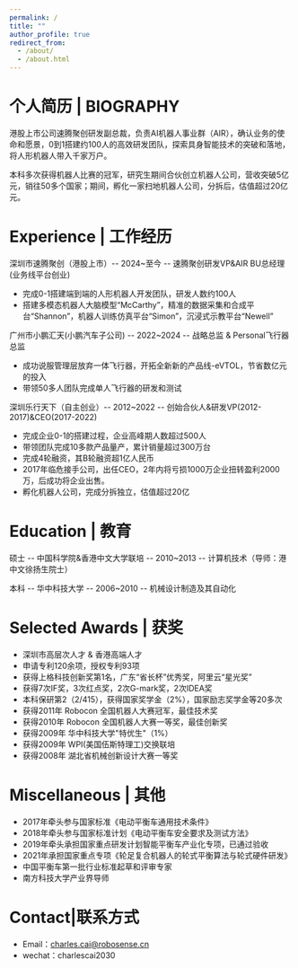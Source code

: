 ```yaml
---
permalink: /
title: ""
author_profile: true
redirect_from: 
  - /about/
  - /about.html
---
```


个人简历 | BIOGRAPHY
======
港股上市公司速腾聚创研发副总裁，负责AI机器人事业群（AIR），确认业务的使命和愿景，0到1搭建约100人的高效研发团队，探索具身智能技术的突破和落地，将人形机器人带入千家万户。

本科多次获得机器人比赛的冠军，研究生期间合伙创立机器人公司，营收突破5亿元，销往50多个国家；期间，孵化一家扫地机器人公司，分拆后，估值超过20亿元。

Experience | 工作经历
======
深圳市速腾聚创（港股上市）-- 2024~至今 -- 速腾聚创研发VP&AIR BU总经理(业务线平台创业)
- 完成0-1搭建端到端的人形机器人开发团队，研发人数约100人
- 搭建多模态机器人大脑模型“McCarthy”，精准的数据采集和合成平台“Shannon”，机器人训练仿真平台“Simon”，沉浸式示教平台“Newell”


广州市小鹏汇天(小鹏汽车子公司) -- 2022~2024 -- 战略总监 & Personal飞行器总监
- 成功说服管理层放弃一体飞行器，开拓全新新的产品线-eVTOL，节省数亿元的投入
- 带领50多人团队完成单人飞行器的研发和测试


深圳乐行天下（自主创业）-- 2012~2022 -- 创始合伙人&研发VP(2012-2017)&CEO(2017-2022)
- 完成企业0-1的搭建过程，企业高峰期人数超过500人
- 带领团队完成10多款产品量产，累计销量超过300万台
- 完成4轮融资，其B轮融资超1亿人民币
- 2017年临危接手公司，出任CEO，2年内将亏损1000万企业扭转盈利2000万，后成功将企业出售。
- 孵化机器人公司，完成分拆独立，估值超过20亿

Education | 教育
======
硕士 -- 中国科学院&香港中文大学联培 -- 2010~2013 -- 计算机技术（导师：港中文徐扬生院士）

本科 -- 华中科技大学 -- 2006~2010 -- 机械设计制造及其自动化



Selected Awards | 获奖
======
- 深圳市高层次人才 & 香港高端人才
- 申请专利120余项，授权专利93项
- 获得上格科技创新奖第1名，广东“省长杯”优秀奖，阿里云“星光奖”
- 获得7次IF奖，3次红点奖，2次G-mark奖，2次IDEA奖
- 本科保研第2（2/415），获得国家奖学金（2%），国家励志奖学金等20多次
- 获得2011年 Robocon 全国机器人大赛冠军，最佳技术奖
- 获得2010年 Robocon 全国机器人大赛一等奖，最佳创新奖
- 获得2009年 华中科技大学"特优生"（1%）
- 获得2009年 WPI(美国伍斯特理工)交换联培
- 获得2008年 湖北省机械创新设计大赛一等奖

Miscellaneous | 其他
======
- 2017年牵头参与国家标准《电动平衡车通用技术条件》
- 2018年牵头参与国家标准计划《电动平衡车安全要求及测试方法》
- 2019年牵头承担国家重点研发计划智能平衡车产业化专项，已通过验收
- 2021年承担国家重点专项《轮足复合机器人的轮式平衡算法与轮式硬件研发》
- 中国平衡车第一批行业标准起草和评审专家
- 南方科技大学产业界导师

Contact|联系方式
======
- Email：charles.cai@robosense.cn
- wechat：charlescai2030
